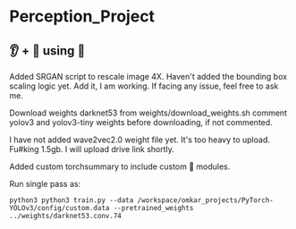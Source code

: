 # Perception_Project

## :ear: + :eyes: using :hugs:

Added SRGAN script to rescale image 4X. Haven't added the bounding box scaling logic yet. Add it, I am working.
If facing any issue, feel free to ask me.

Download weights darknet53 from weights/download_weights.sh
comment yolov3 and yolov3-tiny weights before downloading, if not commented.

I have not added wave2vec2.0 weight file yet. It's too heavy to upload. Fu#king 1.5gb. I will upload drive link shortly.

Added custom torchsummary to include custom :hugs: modules.

Run single pass as:

`python3 python3 train.py --data /workspace/omkar_projects/PyTorch-YOLOv3/config/custom.data --pretrained_weights ../weights/darknet53.conv.74`

